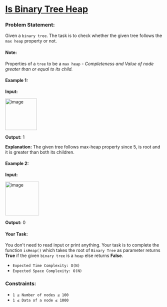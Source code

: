 # [Is Binary Tree Heap](https://www.geeksforgeeks.org/problems/is-binary-tree-heap/1)

### Problem Statement:
Given a `binary tree`. The task is to check whether the given tree follows the `max heap` property or not.

#### Note: 
Properties of a `tree` to be a `max heap` - *Completeness and Value of node greater than or equal to its child.*

#### Example 1:

**Input:**

<img width="101" alt="image" src="https://github.com/Abhishekkumar200/DSA-questions/assets/84954320/cd65fd00-0c97-42eb-bc70-0cd764de2972">

**Output:** 1

**Explanation:** The given tree follows max-heap property since 5, is root and it is greater than both its children.

#### Example 2:

**Input:**

<img width="108" alt="image" src="https://github.com/Abhishekkumar200/DSA-questions/assets/84954320/d5f87777-927e-4e4a-a139-80822a9667a9">

**Output:** 0

#### Your Task:
You don't need to read input or print anything. Your task is to complete the function `isHeap()` which takes the root of `Binary Tree` as parameter returns **True** if the given `binary tree` is a `heap` else returns **False**.

* `Expected Time Complexity: O(N)`
* `Expected Space Complexity: O(N)`

### Constraints:
* `1 ≤ Number of nodes ≤ 100`
* `1 ≤ Data of a node ≤ 1000`
